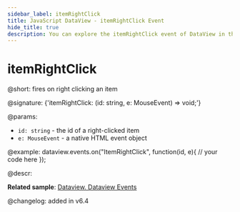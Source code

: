 ```yaml
---
sidebar_label: itemRightClick
title: JavaScript DataView - itemRightClick Event 
hide_title: true
description: You can explore the itemRightClick event of DataView in the documentation of the DHTMLX JavaScript UI library. Browse developer guides and API reference, try out code examples and live demos, and download a free 30-day evaluation version of DHTMLX Suite 7.
---
```

 
# itemRightClick

@short: fires on right clicking an item

@signature: {'itemRightClick: (id: string, e: MouseEvent) => void;'}

@params:
- `id: string` - the id of a right-clicked item
- `e: MouseEvent` - a native HTML event object

@example:
dataview.events.on("ItemRightClick", function(id, e){
    // your code here
});

@descr:

**Related sample**: [Dataview. Dataview Events](https://snippet.dhtmlx.com/2d74uyoh)

@changelog: added in v6.4
